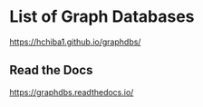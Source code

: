 # List of Graph Databases

https://hchiba1.github.io/graphdbs/

## Read the Docs

https://graphdbs.readthedocs.io/
